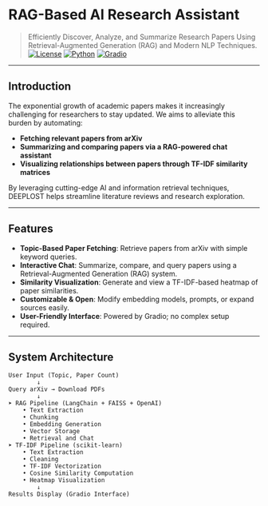 # RAG-Based AI Research Assistant

> Efficiently Discover, Analyze, and Summarize Research Papers Using Retrieval-Augmented Generation (RAG) and Modern NLP Techniques.
[![License](https://img.shields.io/badge/License-MIT-blue.svg)](https://opensource.org/licenses/MIT)
[![Python](https://img.shields.io/badge/Python-3.8%2B-blue)](https://www.python.org/)
[![Gradio](https://img.shields.io/badge/Interface-Gradio-orange)](https://gradio.app/)
---

## Introduction

The exponential growth of academic papers makes it increasingly challenging for researchers to stay updated. We aims to alleviate this burden by automating:

- **Fetching relevant papers from arXiv**
- **Summarizing and comparing papers via a RAG-powered chat assistant**
- **Visualizing relationships between papers through TF-IDF similarity matrices**

By leveraging cutting-edge AI and information retrieval techniques, DEEPLOST helps streamline literature reviews and research exploration.

---

## Features

- **Topic-Based Paper Fetching**: Retrieve papers from arXiv with simple keyword queries.
- **Interactive Chat**: Summarize, compare, and query papers using a Retrieval-Augmented Generation (RAG) system.
- **Similarity Visualization**: Generate and view a TF-IDF-based heatmap of paper similarities.
- **Customizable & Open**: Modify embedding models, prompts, or expand sources easily.
- **User-Friendly Interface**: Powered by Gradio; no complex setup required.

---

## System Architecture

```plaintext
User Input (Topic, Paper Count)
        ↓
Query arXiv → Download PDFs
        ↓
➤ RAG Pipeline (LangChain + FAISS + OpenAI)
    • Text Extraction
    • Chunking
    • Embedding Generation
    • Vector Storage
    • Retrieval and Chat
➤ TF-IDF Pipeline (scikit-learn)
    • Text Extraction
    • Cleaning
    • TF-IDF Vectorization
    • Cosine Similarity Computation
    • Heatmap Visualization
        ↓
Results Display (Gradio Interface)
